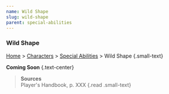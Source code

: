 ```yaml
---
name: Wild Shape
slug: wild-shape
parent: special-abilities
---
```

### Wild Shape
[Home](dm-operations-center) > [Characters](characters) > [Special Abilities](special-abilities) > Wild Shape {.small-text}

**Coming Soon** {.text-center}

> **Sources** <br/>
> Player's Handbook, p. XXX
{.read .small-text}